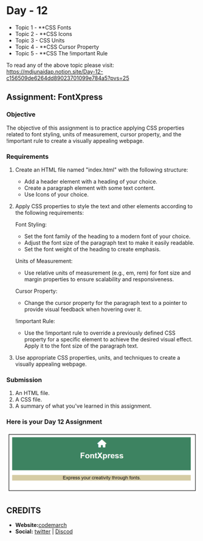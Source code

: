 # Day - 12

- Topic 1 - **CSS Fonts
- Topic 2 - **CSS Icons
- Topic 3 - CSS Units
- Topic 4 - **CSS Cursor Property
- Topic 5 - **CSS The !important Rule

To read any of the above topic please visit: <https://mdjunaidap.notion.site/Day-12-c156509de6264dd89023701099e784a5?pvs=25>

## Assignment: FontXpress

### Objective

The objective of this assignment is to practice applying CSS properties related to font styling, units of measurement, cursor property, and the !important rule to create a visually appealing webpage.

### Requirements

1. Create an HTML file named "index.html" with the following structure:
    - Add a header element with a heading of your choice.
    - Create a paragraph element with some text content.
    - Use Icons of your choice.

2. Apply CSS properties to style the text and other elements according to the following requirements:

    Font Styling:

    - Set the font family of the heading to a modern font of your choice.
    - Adjust the font size of the paragraph text to make it easily readable.
    - Set the font weight of the heading to create emphasis.

    Units of Measurement:

    - Use relative units of measurement (e.g., em, rem) for font size and margin properties to ensure scalability and responsiveness.

    Cursor Property:

    - Change the cursor property for the paragraph text to a pointer to provide visual feedback when hovering over it.

    !important Rule:

    - Use the !important rule to override a previously defined CSS property for a specific element to achieve the desired visual effect. Apply it to the font size of the paragraph text.

3. Use appropriate CSS properties, units, and techniques to create a visually appealing webpage.

### Submission

1. An HTML file.
2. A CSS file.
3. A summary of what you've learned in this assignment.

### Here is your Day 12 Assignment

![assignment-12](./image%20(12).png)

## CREDITS

- **Website:**[codemarch](https://codemarch.gumroad.com/)
- **Social:** [twitter](https://twitter.com/codemarch) | [Discod](https://discord.com/invite/7g9WddcyKt)
